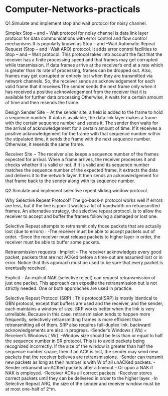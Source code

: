 # Computer-Networks-practicals

Q1.Simulate and implement stop and wait protocol for noisy channel.

Simplex Stop – and – Wait protocol for noisy channel is data link layer protocol for data communications with error control and flow control mechanisms.It is popularly known 
as Stop – and –Wait Automatic Repeat Request (Stop – and –Wait ARQ) protocol. It adds error control facilities to Stop – and – Wait protocol. This protocol takes into account 
the fact that the receiver has a finite processing speed and that frames may get corrupted while transmission. If data frames arrive at the receiver’s end at a rate which is 
greater than its rate of processing, frames can be dropped out. Also, frames may get corrupted or entirely lost when they are transmitted via network channels. So, the receiver
sends an acknowledgement for each valid frame that it receives.The sender sends the next frame only when it has received a positive acknowledgement from the receiver that it is 
available for further data processing.Otherwise, it waits for a certain amount of time and then resends the frame.

Design
Sender Site −
At the sender site, a field is added to the frame to hold a sequence number. If data is available, the data link layer makes a frame with the certain sequence 
number and sends it. The sender then waits for the arrival of acknowledgement for a certain amount of time. If it receives a positive acknowledgement for the frame with that
sequence number within the stipulated time, it sends the frame with the next sequence number. Otherwise, it resends the same frame.

Receiver Site − 
The receiver also keeps a sequence number of the frames expected for arrival. When a frame arrives, the receiver processes it and checks whether it is valid or
not. If it is valid and its sequence number matches the sequence number of the expected frame, it extracts the data and delivers it to the network layer. It then sends an
acknowledgement for that frame back to the sender along with its sequence number.







Q2.Simulate and implement selective repeat sliding window protocol.

Why Selective Repeat Protocol?
The go-back-n protocol works well if errors are less, but if the line is poor it wastes a lot of bandwidth on retransmitted frames. An alternative strategy, the selective 
repeat protocol, is to allow the receiver to accept and buffer the frames following a damaged or lost one.

Selective Repeat attempts to retransmit only those packets that are actually lost (due to errors) :
-The receiver must be able to accept packets out of order.
-Since the receiver must release packets to higher layer in order, the receiver must be able to buffer some packets.

Retransmission requests :
Implicit – 
The receiver acknowledges every good packet, packets that are not ACKed before a time-out are assumed lost or in error. Notice that this approach must be used to 
be sure that every packet is eventually received.

Explicit – 
An explicit NAK (selective reject) can request retransmission of just one packet. This approach can expedite the retransmission but is not strictly needed.
One or both approaches are used in practice.

Selective Repeat Protocol (SRP) :
This protocol(SRP) is mostly identical to GBN protocol, except that buffers are used and the receiver, and the sender, each maintains a window of size. SRP works better when 
the link is very unreliable. Because in this case, retransmission tends to happen more frequently, selectively retransmitting frames is more efficient than retransmitting all 
of them. SRP also requires full-duplex link. backward acknowledgements are also in progress.
-Sender’s Windows ( Ws) = Receiver’s Windows ( Wr).
-Window size should be less than or equal to half the sequence number in SR protocol. This is to avoid packets being recognized incorrectly. If the size of the window is greater 
than half the sequence number space, then if an ACK is lost, the sender may send new packets that the receiver believes are retransmissions.
-Sender can transmit new packets as long as their number is with W of all unACKed packets.
-Sender retransmit un-ACKed packets after a timeout – Or upon a NAK if NAK is employed.
-Receiver ACKs all correct packets.
-Receiver stores correct packets until they can be delivered in order to the higher layer.
-In Selective Repeat ARQ, the size of the sender and receiver window must be at most one-half of 2^m.
